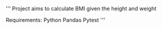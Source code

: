 '''
Project aims to calculate BMI given the height and weight

Requirements:
Python
Pandas
Pytest
'''